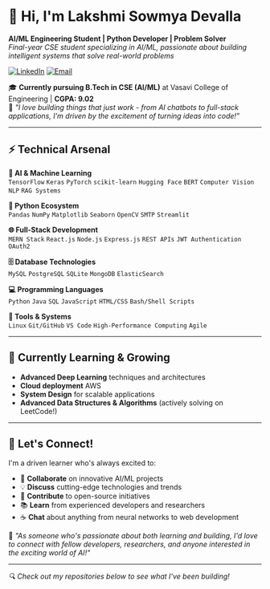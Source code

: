 # 👋 Hi, I'm Lakshmi Sowmya Devalla  
**AI/ML Engineering Student | Python Developer | Problem Solver**  
*Final-year CSE student specializing in AI/ML, passionate about building intelligent systems that solve real-world problems*  

[![LinkedIn](https://img.shields.io/badge/LinkedIn-Let's_Connect-%230A66C2?style=for-the-badge&logo=linkedin)](https://linkedin.com/in/sowmya-devalla)
[![Email](https://img.shields.io/badge/Email-Reach_Out-%23D14836?style=for-the-badge&logo=gmail)](mailto:sowmyadevalla49@gmail.com)

🎓 **Currently pursuing B.Tech in CSE (AI/ML)** at Vasavi College of Engineering | **CGPA: 9.02**  
🌟 *"I love building things that just work - from AI chatbots to full-stack applications, I'm driven by the excitement of turning ideas into code!"*

---

## ⚡ Technical Arsenal    

**🤖 AI & Machine Learning**  
`TensorFlow` `Keras` `PyTorch` `scikit-learn` `Hugging Face` `BERT` `Computer Vision` `NLP` `RAG Systems`  

**🐍 Python Ecosystem**  
`Pandas` `NumPy` `Matplotlib` `Seaborn` `OpenCV` `SMTP` `Streamlit`  

**🌐 Full-Stack Development**  
`MERN Stack` `React.js` `Node.js` `Express.js` `REST APIs` `JWT Authentication` `OAuth2`  

**🗄️ Database Technologies**  
`MySQL` `PostgreSQL` `SQLite` `MongoDB` `ElasticSearch`  

**💻 Programming Languages**  
`Python` `Java` `SQL` `JavaScript` `HTML/CSS` `Bash/Shell Scripts`  

**🔧 Tools & Systems**  
`Linux` `Git/GitHub` `VS Code` `High-Performance Computing` `Agile`  

---

## 🌱 Currently Learning & Growing

- **Advanced Deep Learning** techniques and architectures
- **Cloud deployment** AWS
- **System Design** for scalable applications
- **Advanced Data Structures & Algorithms** (actively solving on LeetCode!)

---

## 💬 Let's Connect!  

I'm a driven learner who's always excited to:  
- 🤝 **Collaborate** on innovative AI/ML projects  
- 💡 **Discuss** cutting-edge technologies and trends  
- 🎯 **Contribute** to open-source initiatives  
- 📚 **Learn** from experienced developers and researchers
- ☕ **Chat** about anything from neural networks to web development

📧 *"As someone who's passionate about both learning and building, I'd love to connect with fellow developers, researchers, and anyone interested in the exciting world of AI!"*

---

*🔍 Check out my repositories below to see what I've been building!*
